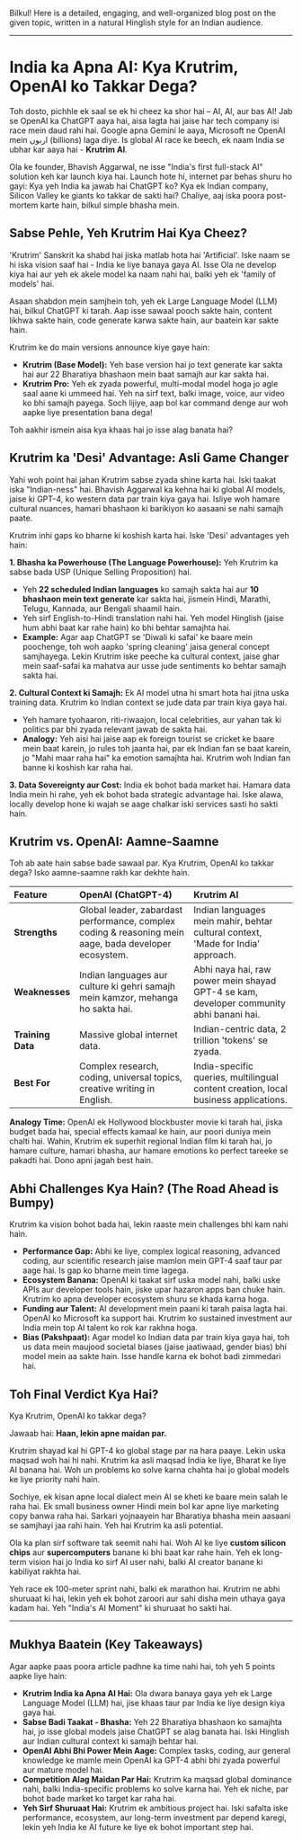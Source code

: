 Bilkul! Here is a detailed, engaging, and well-organized blog post on the given topic, written in a natural Hinglish style for an Indian audience.

***

# India ka Apna AI: Kya Krutrim, OpenAI ko Takkar Dega?

Toh dosto, pichhle ek saal se ek hi cheez ka shor hai – AI, AI, aur bas AI! Jab se OpenAI ka ChatGPT aaya hai, aisa lagta hai jaise har tech company isi race mein daud rahi hai. Google apna Gemini le aaya, Microsoft ne OpenAI mein اربوں (billions) laga diye. Is global AI race ke beech, ek naam India se ubhar kar aaya hai - **Krutrim AI**.

Ola ke founder, Bhavish Aggarwal, ne isse "India's first full-stack AI" solution keh kar launch kiya hai. Launch hote hi, internet par behas shuru ho gayi: Kya yeh India ka jawab hai ChatGPT ko? Kya ek Indian company, Silicon Valley ke giants ko takkar de sakti hai? Chaliye, aaj iska poora post-mortem karte hain, bilkul simple bhasha mein.

## Sabse Pehle, Yeh Krutrim Hai Kya Cheez?

'Krutrim' Sanskrit ka shabd hai jiska matlab hota hai 'Artificial'. Iske naam se hi iska vision saaf hai - India ke liye banaya gaya AI. Isse Ola ne develop kiya hai aur yeh ek akele model ka naam nahi hai, balki yeh ek 'family of models' hai.

Asaan shabdon mein samjhein toh, yeh ek Large Language Model (LLM) hai, bilkul ChatGPT ki tarah. Aap isse sawaal pooch sakte hain, content likhwa sakte hain, code generate karwa sakte hain, aur baatein kar sakte hain.

Krutrim ke do main versions announce kiye gaye hain:
- **Krutrim (Base Model):** Yeh base version hai jo text generate kar sakta hai aur 22 Bharatiya bhashaon mein baat samajh aur kar sakta hai.
- **Krutrim Pro:** Yeh ek zyada powerful, multi-modal model hoga jo agle saal aane ki ummeed hai. Yeh na sirf text, balki image, voice, aur video ko bhi samajh payega. Soch lijiye, aap bol kar command denge aur woh aapke liye presentation bana dega!

Toh aakhir ismein aisa kya khaas hai jo isse alag banata hai?

## Krutrim ka 'Desi' Advantage: Asli Game Changer

Yahi woh point hai jahan Krutrim sabse zyada shine karta hai. Iski taakat iska "Indian-ness" hai. Bhavish Aggarwal ka kehna hai ki global AI models, jaise ki GPT-4, ko western data par train kiya gaya hai. Isliye woh hamare cultural nuances, hamari bhashaon ki barikiyon ko aasaani se nahi samajh paate.

Krutrim inhi gaps ko bharne ki koshish karta hai. Iske 'Desi' advantages yeh hain:

**1. Bhasha ka Powerhouse (The Language Powerhouse):**
Yeh Krutrim ka sabse bada USP (Unique Selling Proposition) hai.
- Yeh **22 scheduled Indian languages** ko samajh sakta hai aur **10 bhashaon mein text generate** kar sakta hai, jismein Hindi, Marathi, Telugu, Kannada, aur Bengali shaamil hain.
- Yeh sirf English-to-Hindi translation nahi hai. Yeh model Hinglish (jaise hum abhi baat kar rahe hain) ko bhi behtar samajhta hai.
- **Example:** Agar aap ChatGPT se 'Diwali ki safai' ke baare mein poochenge, toh woh aapko 'spring cleaning' jaisa general concept samjhayega. Lekin Krutrim iske peeche ka cultural context, jaise ghar mein saaf-safai ka mahatva aur usse jude sentiments ko behtar samajh sakta hai.

**2. Cultural Context ki Samajh:**
Ek AI model utna hi smart hota hai jitna uska training data. Krutrim ko Indian context se jude data par train kiya gaya hai.
- Yeh hamare tyohaaron, riti-riwaajon, local celebrities, aur yahan tak ki politics par bhi zyada relevant jawab de sakta hai.
- **Analogy:** Yeh aisi hai jaise aap ek foreign tourist se cricket ke baare mein baat karein, jo rules toh jaanta hai, par ek Indian fan se baat karein, jo "Mahi maar raha hai" ka emotion samajhta hai. Krutrim woh Indian fan banne ki koshish kar raha hai.

**3. Data Sovereignty aur Cost:**
India ek bohot bada market hai. Hamara data India mein hi rahe, yeh ek bohot bada strategic advantage hai. Iske alawa, locally develop hone ki wajah se aage chalkar iski services sasti ho sakti hain.

## Krutrim vs. OpenAI: Aamne-Saamne

Toh ab aate hain sabse bade sawaal par. Kya Krutrim, OpenAI ko takkar dega? Isko aamne-saamne rakh kar dekhte hain.

| Feature | OpenAI (ChatGPT-4) | Krutrim AI |
| :--- | :--- | :--- |
| **Strengths** | Global leader, zabardast performance, complex coding & reasoning mein aage, bada developer ecosystem. | Indian languages mein mahir, behtar cultural context, 'Made for India' approach. |
| **Weaknesses** | Indian languages aur culture ki gehri samajh mein kamzor, mehanga ho sakta hai. | Abhi naya hai, raw power mein shayad GPT-4 se kam, developer community abhi banani hai. |
| **Training Data** | Massive global internet data. | Indian-centric data, 2 trillion 'tokens' se zyada. |
| **Best For** | Complex research, coding, universal topics, creative writing in English. | India-specific queries, multilingual content creation, local business applications. |

**Analogy Time:** OpenAI ek Hollywood blockbuster movie ki tarah hai, jiska budget bada hai, special effects kamaal ke hain, aur poori duniya mein chalti hai. Wahin, Krutrim ek superhit regional Indian film ki tarah hai, jo hamare culture, hamari bhasha, aur hamare emotions ko perfect tareeke se pakadti hai. Dono apni jagah best hain.

## Abhi Challenges Kya Hain? (The Road Ahead is Bumpy)

Krutrim ka vision bohot bada hai, lekin raaste mein challenges bhi kam nahi hain.

- **Performance Gap:** Abhi ke liye, complex logical reasoning, advanced coding, aur scientific research jaise mamlon mein GPT-4 saaf taur par aage hai. Is gap ko bharne mein time lagega.
- **Ecosystem Banana:** OpenAI ki taakat sirf uska model nahi, balki uske APIs aur developer tools hain, jiske upar hazaron apps ban chuke hain. Krutrim ko apna developer ecosystem shuru se khada karna hoga.
- **Funding aur Talent:** AI development mein paani ki tarah paisa lagta hai. OpenAI ko Microsoft ka support hai. Krutrim ko sustained investment aur India mein top AI talent ko rok kar rakhna hoga.
- **Bias (Pakshpaat):** Agar model ko Indian data par train kiya gaya hai, toh us data mein maujood societal biases (jaise jaatiwaad, gender bias) bhi model mein aa sakte hain. Isse handle karna ek bohot badi zimmedari hai.

## Toh Final Verdict Kya Hai?

Kya Krutrim, OpenAI ko takkar dega?

Jawaab hai: **Haan, lekin apne maidan par.**

Krutrim shayad kal hi GPT-4 ko global stage par na hara paaye. Lekin uska maqsad woh hai hi nahi. Krutrim ka asli maqsad India ke liye, Bharat ke liye AI banana hai. Woh un problems ko solve karna chahta hai jo global models ke liye priority nahi hain.

Sochiye, ek kisan apne local dialect mein AI se kheti ke baare mein salah le raha hai. Ek small business owner Hindi mein bol kar apne liye marketing copy banwa raha hai. Sarkari yojnaayein har Bharatiya bhasha mein aasaani se samjhayi jaa rahi hain. Yeh hai Krutrim ka asli potential.

Ola ka plan sirf software tak seemit nahi hai. Woh AI ke liye **custom silicon chips** aur **supercomputers** banane ki bhi baat kar rahe hain. Yeh ek long-term vision hai jo India ko sirf AI user nahi, balki AI creator banane ki kabiliyat rakhta hai.

Yeh race ek 100-meter sprint nahi, balki ek marathon hai. Krutrim ne abhi shuruaat ki hai, lekin yeh ek bohot zaroori aur sahi disha mein uthaya gaya kadam hai. Yeh "India's AI Moment" ki shuruaat ho sakti hai.

---

## Mukhya Baatein (Key Takeaways)

Agar aapke paas poora article padhne ka time nahi hai, toh yeh 5 points aapke liye hain:

- **Krutrim India ka Apna AI Hai:** Ola dwara banaya gaya yeh ek Large Language Model (LLM) hai, jise khaas taur par India ke liye design kiya gaya hai.
- **Sabse Badi Taakat - Bhasha:** Yeh 22 Bharatiya bhashaon ko samajhta hai, jo isse global models jaise ChatGPT se alag banata hai. Iski Hinglish aur Indian cultural context ki samajh behtar hai.
- **OpenAI Abhi Bhi Power Mein Aage:** Complex tasks, coding, aur general knowledge ke mamle mein OpenAI ka GPT-4 abhi bhi zyada powerful aur mature model hai.
- **Competition Alag Maidan Par Hai:** Krutrim ka maqsad global dominance nahi, balki India-specific problems ko solve karna hai. Yeh ek niche, par bohot bade market ko target kar raha hai.
- **Yeh Sirf Shuruaat Hai:** Krutrim ek ambitious project hai. Iski safalta iske performance, ecosystem, aur long-term investment par depend karegi, lekin yeh India ke AI future ke liye ek bohot important step hai.